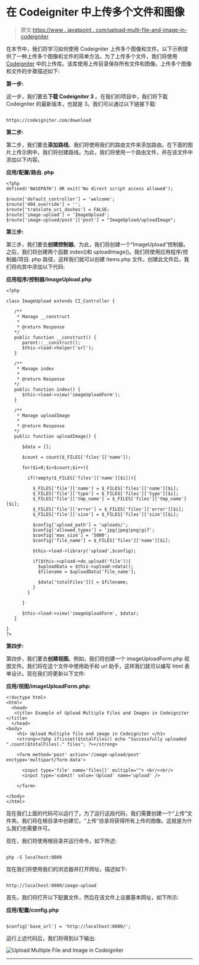 # 在 Codeigniter 中上传多个文件和图像

> 原文:[https://www . javatpoint . com/upload-multi-file-and-image-in-codeigniter](https://www.javatpoint.com/upload-multiple-file-and-image-in-codeigniter)

在本节中，我们将学习如何使用 Codeigniter 上传多个图像和文件。以下示例提供了一种上传多个图像和文件的简单方法。为了上传多个文件，我们将使用 [Codeigniter](https://www.javatpoint.com/codeigniter-tutorial) 中的上传库。该库使用上传目录保存所有文件和图像。上传多个图像和文件的步骤描述如下:

**第一步:**

这一步，我们要去**下载 Codeigniter 3** 。在我们的项目中，我们将下载 Codeigniter 的最新版本，也就是 3。我们可以通过以下链接下载:

```

https://codeigniter.com/download  

```

**第二步:**

第二步，我们要去**添加路线**。我们将使用我们的路由文件来添加路由。在下面的图片上传示例中，我们将创建路线。为此，我们将使用一个路由文件，并在该文件中添加以下内容。

**应用/配置/路由. php**

```
<?php
defined('BASEPATH') OR exit('No direct script access allowed');

$route['default_controller'] = 'welcome';
$route['404_override'] = '';
$route['translate_uri_dashes'] = FALSE;
$route['image-upload'] = 'ImageUpload';
$route['image-upload/post']['post'] = "ImageUpload/uploadImage";

```

**第三步:**

第三步，我们要去**创建控制器**。为此，我们将创建一个“ImageUpload”控制器。之后，我们将创建两个函数 index()和 uploadImage()。我们将使用应用程序/控制器/项目. php 路径，这样我们就可以创建 Items.php 文件。创建此文件后，我们将向其中添加以下代码:

**应用程序/控制器/ImageUpload.php**

```
<?php

class ImageUpload extends CI_Controller {

   /**
    * Manage __construct
    *
    * @return Response
   */
   public function __construct() { 
      parent::__construct(); 
      $this->load->helper('url'); 
   }

   /**
    * Manage index
    *
    * @return Response
   */
   public function index() { 
      $this->load->view('imageUploadForm'); 
   } 

   /**
    * Manage uploadImage
    *
    * @return Response
   */
   public function uploadImage() { 

      $data = [];

      $count = count($_FILES['files']['name']);

      for($i=0;$i<$count;$i++){

        if(!empty($_FILES['files']['name'][$i])){

          $_FILES['file']['name'] = $_FILES['files']['name'][$i];
          $_FILES['file']['type'] = $_FILES['files']['type'][$i];
          $_FILES['file']['tmp_name'] = $_FILES['files']['tmp_name'][$i];
          $_FILES['file']['error'] = $_FILES['files']['error'][$i];
          $_FILES['file']['size'] = $_FILES['files']['size'][$i];

          $config['upload_path'] = 'uploads/'; 
          $config['allowed_types'] = 'jpg|jpeg|png|gif';
          $config['max_size'] = '5000';
          $config['file_name'] = $_FILES['files']['name'][$i];

          $this->load->library('upload',$config); 

          if($this->upload->do_upload('file')){
            $uploadData = $this->upload->data();
            $filename = $uploadData['file_name'];

            $data['totalFiles'][] = $filename;
          }
        }

      }

      $this->load->view('imageUploadForm', $data); 
   }

} 
?>

```

**第四步:**

第四步，我们要去**创建视图**。例如，我们将创建一个 imageUploadForm.php 视图文件。我们将在这个文件中使用助手和 url 助手，这样我们就可以编写 html 表单设计。现在我们将更新以下文件:

**应用/视图/imageUploadForm.php:**

```
<!doctype html>
<html>
  <head>
   <title> Example of Upload Multiple Files and Images in Codeigniter </title>
  </head>
<body>
    <h1> Upload Multiple file and image in Codeigniter </h1>  
    <strong><?php if(isset($totalFiles)) echo "Successfully uploaded ".count($totalFiles)." files"; ?></strong>

    <form method='post' action='/image-upload/post' enctype='multipart/form-data'>

      <input type='file' name='files[]' multiple=""> <br/><br/>
      <input type='submit' value='Upload' name='upload' />

    </form>

</body>
</html>

```

现在我们上面的代码可以运行了。为了运行这段代码，我们需要创建一个“上传”文件夹。我们将在根目录中创建它。“上传”目录将获得所有上传的图像。这就是为什么我们也需要许可。

现在，我们将使用根目录并运行命令，如下所述:

```

php -S localhost:8000

```

现在我们将使用我们的浏览器并打开网址，描述如下:

```

http://localhost:8000/image-upload

```

首先，我们将打开以下配置文件，然后在该文件上设置基本网址，如下所示:

**应用/配置/config.php**

```

$config['base_url'] = 'http://localhost:8000/';

```

运行上述代码后，我们将得到以下输出:

![Upload Multiple File and Image in Codeigniter](../Images/875e97580bde039d042e799d62977f1b.png)

* * *